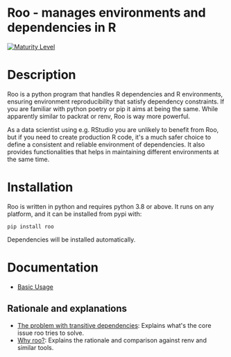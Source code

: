 # Roo - manages environments and dependencies in R

[![Maturity Level](https://img.shields.io/badge/Maturity%20Level-Under%20Development-orange)](https://img.shields.io/badge/Maturity%20Level-Under%20Development-orange)

# Description

Roo is a python program that handles R dependencies and R environments,
ensuring environment reproducibility that satisfy dependency constraints.
If you are familiar with python poetry or pip it aims at being the same.
While apparently similar to packrat or renv, Roo is way more powerful.

As a data scientist using e.g. RStudio you are unlikely to benefit from Roo,
but if you need to create production R code, it's a much safer choice to
define a consistent and reliable environment of dependencies. It also provides
functionalities that helps in maintaining different environments at the same time.

# Installation

Roo is written in python and requires python 3.8 or above.
It runs on any platform, and it can be installed from pypi with:

    pip install roo

Dependencies will be installed automatically.

# Documentation

- [Basic Usage](docs/usage.md)


## Rationale and explanations

- [The problem with transitive dependencies](docs/transdeps.md): Explains what's the core issue roo tries to solve.
- [Why roo?](docs/why.md): Explains the rationale and comparison against renv and similar tools.
